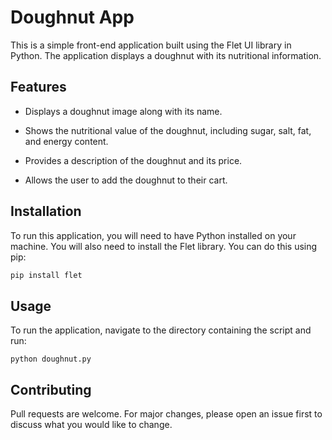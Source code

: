 # Doughnut App

This is a simple front-end application built using the Flet UI library in Python. The application displays a doughnut with its nutritional information.

## Features

- Displays a doughnut image along with its name.

- Shows the nutritional value of the doughnut, including sugar, salt, fat, and energy content.

- Provides a description of the doughnut and its price.

- Allows the user to add the doughnut to their cart.

## Installation

To run this application, you will need to have Python installed on your machine. You will also need to install the Flet library. You can do this using pip:

```bash
pip install flet
```

## Usage

To run the application, navigate to the directory containing the script and run:

```
python doughnut.py
```

## Contributing

Pull requests are welcome. For major changes, please open an issue first to discuss what you would like to change.